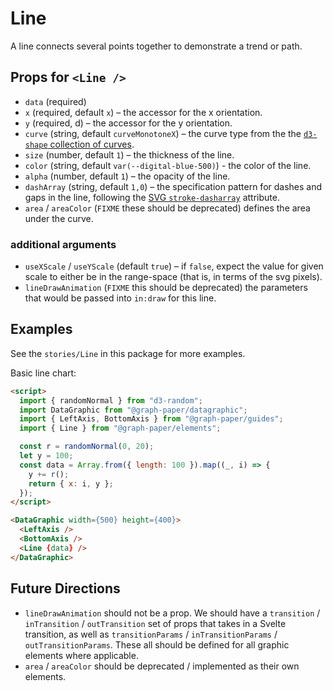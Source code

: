 # Line

A line connects several points together to demonstrate a trend or path.

## Props for `<Line />`

- `data` (required)
- `x` (required, default `x`) – the accessor for the x orientation.
- `y` (required, d) – the accessor for the y orientation.
- `curve` (string, default `curveMonotoneX`) – the curve type from the the [`d3-shape` collection of curves](https://github.com/d3/d3-shape#curves).
- `size` (number, default `1`) – the thickness of the line.
- `color` (string, default `var(--digital-blue-500)`) - the color of the line.
- `alpha` (number, default `1`) – the opacity of the line.
- `dashArray` (string, default `1,0`) – the specification pattern for dashes and gaps in the line, following the [SVG `stroke-dasharray`](https://developer.mozilla.org/en-US/docs/Web/SVG/Attribute/stroke-dasharray) attribute.
- `area` / `areaColor` (`FIXME` these should be deprecated) defines the area under the curve.

### additional arguments

- `useXScale` / `useYScale` (default `true`) – if `false`, expect the value for given scale to either be in the range-space (that is, in terms of the svg pixels).
- `lineDrawAnimation` (`FIXME` this should be deprecated) the parameters that would be passed into `in:draw` for this line.

## Examples

See the `stories/Line` in this package for more examples.

Basic line chart:

```html
<script>
  import { randomNormal } from "d3-random";
  import DataGraphic from "@graph-paper/datagraphic";
  import { LeftAxis, BottomAxis } from "@graph-paper/guides";
  import { Line } from "@graph-paper/elements";

  const r = randomNormal(0, 20);
  let y = 100;
  const data = Array.from({ length: 100 }).map((_, i) => {
    y += r();
    return { x: i, y };
  });
</script>

<DataGraphic width={500} height={400}>
  <LeftAxis />
  <BottomAxis />
  <Line {data} />
</DataGraphic>
```

## Future Directions

- `lineDrawAnimation` should not be a prop. We should have a `transition` / `inTransition` / `outTransition` set of props that takes in a Svelte transition, as well as `transitionParams` / `inTransitionParams` / `outTransitionParams`. These all should be defined for all graphic elements where applicable.
- `area` / `areaColor` should be deprecated / implemented as their own elements.
